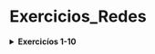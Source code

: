 # Exercicios_Redes

<!-- PHP -->
<details>
    <summary><strong>Exercicíos 1-10</strong></summary>
    <br />
    <div align="left">
        <table border=1>
            <tr>
                <th colspan="4">Beginner</th>
            </tr>
            <tr>
                <th colspan="4"></th>
            </tr>
            <tr>
                <th>#</th>
                <th>Name</th>
                <th>Solved</th>
            </tr>
            <tr>
                <td align="center">EX1</td>
                <td align="center">Interligar redes lógicas diferentes utilizando um roteador</td>
                <td align="center"><a href="https://github.com/felipeghizo/Exercicios_Redes/tree/main/EX1%20(Interligar%20redes%20l%C3%B3gicas%20diferentes%20utilizando%20um%20roteador)">Code</a></td>
                <td align="center">✅</td>
            </tr>
           
        </table>
</details>
<!-- Java -->


**Desing took from <a href="https://github.com/lucasrmagalhaes/desafios-URI_beecrowd">Lucas Magalhaes</a>**

